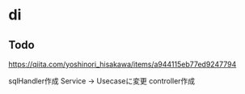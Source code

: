 # di

## Todo

https://qiita.com/yoshinori_hisakawa/items/a944115eb77ed9247794

sqlHandler作成
Service -> Usecaseに変更
controller作成
